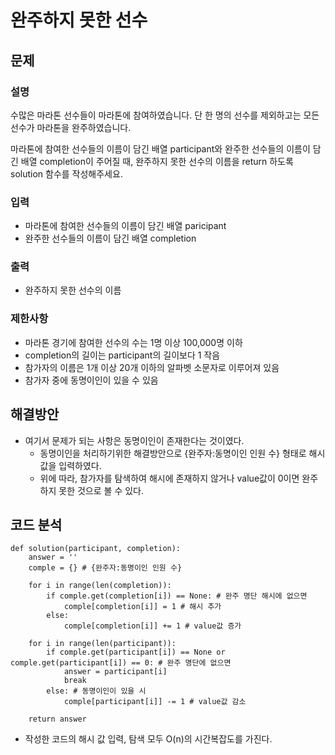 # 완주하지 못한 선수


## 문제

### 설명
수많은 마라톤 선수들이 마라톤에 참여하였습니다. 단 한 명의 선수를 제외하고는 모든 선수가 마라톤을 완주하였습니다.

마라톤에 참여한 선수들의 이름이 담긴 배열 participant와 완주한 선수들의 이름이 담긴 배열 completion이 주어질 때, 완주하지 못한 선수의 이름을 return 하도록 solution 함수를 작성해주세요.

### 입력
- 마라톤에 참여한 선수들의 이름이 담긴 배열 paricipant
- 완주한 선수들의 이름이 담긴 배열 completion

### 출력
- 완주하지 못한 선수의 이름

### 제한사항
- 마라톤 경기에 참여한 선수의 수는 1명 이상 100,000명 이하
- completion의 길이는 participant의 길이보다 1 작음
- 참가자의 이름은 1개 이상 20개 이하의 알파벳 소문자로 이루어져 있음
- 참가자 중에 동명이인이 있을 수 있음


## 해결방안
- 여기서 문제가 되는 사항은 동명이인이 존재한다는 것이였다.
    - 동명이인을 처리하기위한 해결방안으로 {완주자:동명이인 인원 수} 형태로 해시값을 입력하였다.
    - 위에 따라, 참가자를 탐색하여 해시에 존재하지 않거나 value값이 0이면 완주하지 못한 것으로 볼 수 있다.


## 코드 분석
```python3
def solution(participant, completion):
    answer = ''
    comple = {} # {완주자:동명이인 인원 수}

    for i in range(len(completion)):
        if comple.get(completion[i]) == None: # 완주 명단 해시에 없으면
            comple[completion[i]] = 1 # 해시 추가
        else:
            comple[completion[i]] += 1 # value값 증가

    for i in range(len(participant)):
        if comple.get(participant[i]) == None or comple.get(participant[i]) == 0: # 완주 명단에 없으면
            answer = participant[i]
            break
        else: # 동명이인이 있을 시
            comple[participant[i]] -= 1 # value값 감소

    return answer
```
- 작성한 코드의 해시 값 입력, 탐색 모두 O(n)의 시간복잡도를 가진다.
